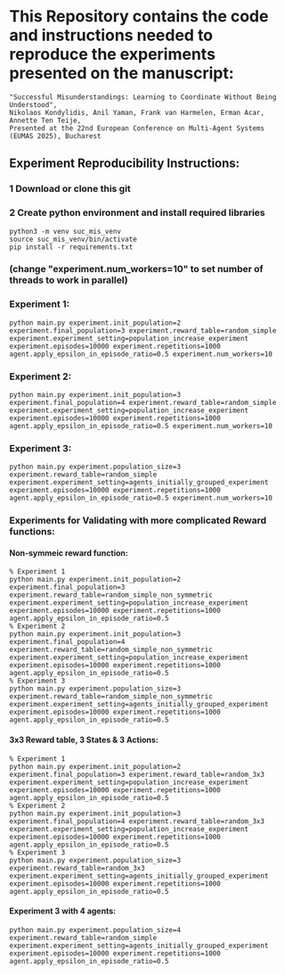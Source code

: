 # This Repository contains the code and instructions needed to reproduce the experiments presented on the manuscript:

    "Successful Misunderstandings: Learning to Coordinate Without Being Understood", 
    Nikolaos Kondylidis, Anil Yaman, Frank van Harmelen, Erman Acar, Annette Ten Teije, 
    Presented at the 22nd European Conference on Multi-Agent Systems (EUMAS 2025), Bucharest

## Experiment Reproducibility Instructions:


### 1 Download or clone this git


### 2 Create python environment and install required libraries


    python3 -m venv suc_mis_venv
    source suc_mis_venv/bin/activate
    pip install -r requirements.txt 

### (change "experiment.num_workers=10" to set number of threads to work in parallel)


### Experiment 1:
    python main.py experiment.init_population=2 experiment.final_population=3 experiment.reward_table=random_simple experiment.experiment_setting=population_increase_experiment experiment.episodes=10000 experiment.repetitions=1000 agent.apply_epsilon_in_episode_ratio=0.5 experiment.num_workers=10


### Experiment 2:
    python main.py experiment.init_population=3 experiment.final_population=4 experiment.reward_table=random_simple experiment.experiment_setting=population_increase_experiment experiment.episodes=10000 experiment.repetitions=1000 agent.apply_epsilon_in_episode_ratio=0.5 experiment.num_workers=10

### Experiment 3:
    python main.py experiment.population_size=3 experiment.reward_table=random_simple experiment.experiment_setting=agents_initially_grouped_experiment experiment.episodes=10000 experiment.repetitions=1000 agent.apply_epsilon_in_episode_ratio=0.5 experiment.num_workers=10


### Experiments for Validating with more complicated Reward functions:



#### Non-symmeic reward function:

    % Experiment 1
    python main.py experiment.init_population=2 experiment.final_population=3 experiment.reward_table=random_simple_non_symmetric experiment.experiment_setting=population_increase_experiment experiment.episodes=10000 experiment.repetitions=1000 agent.apply_epsilon_in_episode_ratio=0.5
    % Experiment 2
    python main.py experiment.init_population=3 experiment.final_population=4 experiment.reward_table=random_simple_non_symmetric experiment.experiment_setting=population_increase_experiment experiment.episodes=10000 experiment.repetitions=1000 agent.apply_epsilon_in_episode_ratio=0.5
    % Experiment 3
    python main.py experiment.population_size=3 experiment.reward_table=random_simple_non_symmetric experiment.experiment_setting=agents_initially_grouped_experiment experiment.episodes=10000 experiment.repetitions=1000 agent.apply_epsilon_in_episode_ratio=0.5

#### 3x3 Reward table, 3 States & 3 Actions:

    % Experiment 1
    python main.py experiment.init_population=2 experiment.final_population=3 experiment.reward_table=random_3x3 experiment.experiment_setting=population_increase_experiment experiment.episodes=10000 experiment.repetitions=1000 agent.apply_epsilon_in_episode_ratio=0.5
    % Experiment 2
    python main.py experiment.init_population=3 experiment.final_population=4 experiment.reward_table=random_3x3 experiment.experiment_setting=population_increase_experiment experiment.episodes=10000 experiment.repetitions=1000 agent.apply_epsilon_in_episode_ratio=0.5
    % Experiment 3
    python main.py experiment.population_size=3 experiment.reward_table=random_3x3 experiment.experiment_setting=agents_initially_grouped_experiment experiment.episodes=10000 experiment.repetitions=1000 agent.apply_epsilon_in_episode_ratio=0.5


#### Experiment 3 with 4 agents:
    python main.py experiment.population_size=4 experiment.reward_table=random_simple experiment.experiment_setting=agents_initially_grouped_experiment experiment.episodes=10000 experiment.repetitions=1000 agent.apply_epsilon_in_episode_ratio=0.5


